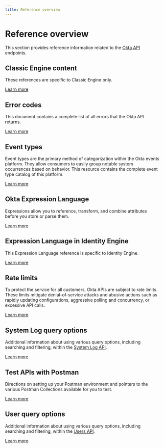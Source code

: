 ```yaml
---
title: Reference overview
---
```


# Reference overview

This section provides reference information related to the [Okta API](https://developer.okta.com/docs/api/) endpoints.

## Classic Engine content

These references are specific to Classic Engine only.

[Learn more](/docs/reference/classic-engine/)

## Error codes

This document contains a complete list of all errors that the Okta API returns.

[Learn more](/docs/reference/error-codes/)

## Event types

Event types are the primary method of categorization within the Okta events platform. They allow consumers to easily group notable system occurrences based on behavior. This resource contains the complete event type catalog of this platform.

[Learn more](/docs/reference/api/event-types/)

## Okta Expression Language

Expressions allow you to reference, transform, and combine attributes before you store or parse them.

[Learn more](/docs/reference/okta-expression-language/)

## Expression Language in Identity Engine

This Expression Language reference is specific to Identity Engine.

[Learn more](/docs/reference/okta-expression-language-in-identity-engine/)

## Rate limits

To protect the service for all customers, Okta APIs are subject to rate limits. These limits mitigate denial-of-service attacks and abusive actions such as rapidly updating configurations, aggressive polling and concurrency, or excessive API calls.

[Learn more](/docs/reference/rate-limits/)

## System Log query options

Additional information about using various query options, including searching and filtering, within the [System Log API](https://developer.okta.com/docs/api/openapi/okta-management/management/tag/SystemLog/).

[Learn more](/docs/reference/system-log-query)

## Test APIs with Postman

Directions on setting up your Postman environment and pointers to the various Postman Collections available for you to test.

[Learn more](/docs/reference/rest/)

## User query options

Additional information about using various query options, including searching and filtering, within the [Users API](https://developer.okta.com/docs/api/openapi/okta-management/management/tag/User/).

[Learn more](/docs/reference/user-query/)
